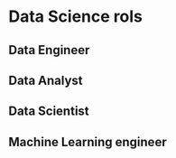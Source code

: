 # Data Science rols

## Data Engineer

## Data Analyst

## Data Scientist

## Machine Learning engineer